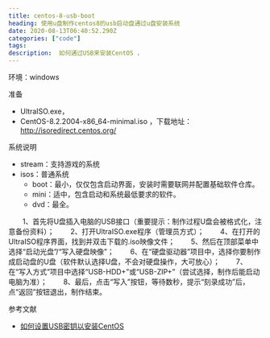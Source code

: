 ```yaml
---
title: centos-8-usb-boot
heading: 使用u盘制作centos8的usb启动盘通过u盘安装系统
date: 2020-08-13T06:40:52.290Z
categories: ["code"]
tags: 
description:  如何通过USB来安装CentOS ，
---
```


环境：windows

准备
- UltraISO.exe，
- CentOS-8.2.2004-x86_64-minimal.iso  ，下载地址：http://isoredirect.centos.org/  


系统说明
- stream：支持游戏的系统
- isos：普通系统
    - boot：最小，仅仅包含启动界面，安装时需要联网并配置基础软件仓库。
    - mini：适中，包含启动和系统最低要求的软件。
    - dvd：最全。

　　1、首先将U盘插入电脑的USB接口（重要提示：制作过程U盘会被格式化，注意备份资料）；
　　2、打开UltraISO.exe程序（管理员方式）；
　　4、在打开的UltraISO程序界面，找到并双击下载的.iso映像文件；
　　5、然后在顶部菜单中选择“启动光盘”/“写入硬盘映像”；
　　6、在“硬盘驱动器”项目中，选择你要制作成启动盘的U盘（软件默认选择U盘，不会对硬盘操作，大可放心）；
　　7、在“写入方式”项目中选择“USB-HDD+”或“USB-ZIP+”（尝试选择，制作后能启动电脑为准）；
　　8、最后，点击“写入”按钮，等待数秒，提示“刻录成功”后，点“返回”按钮退出，制作结束。


参考文献  
- [如何设置USB密钥以安装CentOS](https://wiki.centos.org/zh/HowTos/InstallFromUSBkey)